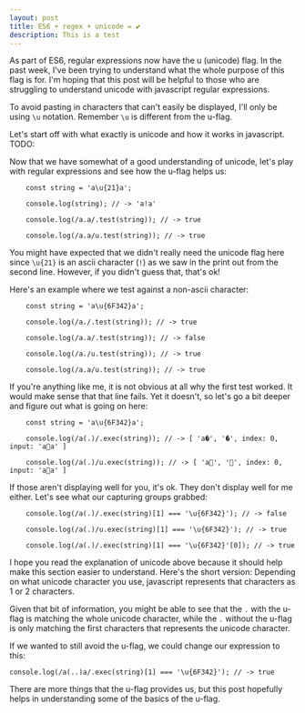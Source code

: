 ```yaml
---
layout: post
title: ES6 + regex + unicode = 💕
description: This is a test
---
```


As part of ES6, regular expressions now have the u (unicode) flag. In the past week, I've been trying to understand what the whole purpose of this flag is for. I'm hoping that this post will be helpful to those who are struggling to understand unicode with javascript regular expressions. 

To avoid pasting in characters that can't easily be displayed, I'll only be using `\u` notation. Remember `\u` is different from the u-flag. 

Let's start off with what exactly is unicode and how it works in javascript. TODO: 

Now that we have somewhat of a good understanding of unicode, let's play with regular expressions and see how the u-flag helps us:  

        const string = 'a\u{21}a';
        
        console.log(string); // -> 'a!a'
        
        console.log(/a.a/.test(string)); // -> true
        
        console.log(/a.a/u.test(string)); // -> true

You might have expected that we didn't really need the unicode flag here since `\u{21}` is an ascii character (`!`) as we saw in the print out from the second line. However, if you didn't guess that, that's ok!

Here's an example where we test against a non-ascii character:

        const string = 'a\u{6F342}a';
        
        console.log(/a./.test(string)); // -> true
        
        console.log(/a.a/.test(string)); // -> false
        
        console.log(/a./u.test(string)); // -> true
        
        console.log(/a.a/u.test(string)); // -> true

If you're anything like me, it is not obvious at all why the first test worked. It would make sense that that line fails. Yet it doesn't, so let's go a bit deeper and figure out what is going on here:

        const string = 'a\u{6F342}a';
        
        console.log(/a(.)/.exec(string)); // -> [ 'a�', '�', index: 0, input: 'a񯍂a' ]
        
        console.log(/a(.)/u.exec(string)); // -> [ 'a񯍂', '񯍂', index: 0, input: 'a񯍂a' ]

If those aren't displaying well for you, it's ok. They don't display well for me either. Let's see what our capturing groups grabbed:

        console.log(/a(.)/.exec(string)[1] === '\u{6F342}'); // -> false
        
        console.log(/a(.)/u.exec(string)[1] === '\u{6F342}'); // -> true
        
        console.log(/a(.)/.exec(string)[1] === '\u{6F342}'[0]); // -> true

I hope you read the explanation of unicode above because it should help make this section easier to understand. 
Here's the short version: Depending on what unicode character you use, javascript represents that characters as 1 or 2 characters. 

Given that bit of information, you might be able to see that the `.` with the u-flag is matching the whole unicode character, while the `.` without the u-flag is only matching the first characters that represents the unicode character.

If we wanted to still avoid the u-flag, we could change our expression to this:

    console.log(/a(..)a/.exec(string)[1] === '\u{6F342}'); // -> true

There are more things that the u-flag provides us, but this post hopefully helps in understanding some of the basics of the u-flag. 




